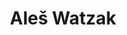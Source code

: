 ---
SICRIS: 15295
draft: false
fixName: aleš_watzak
location: R3.42 - Računalniški center
mailInfo: ales.watzak@fri.uni-lj.si
officeHours: null
profName: Aleš Watzak
profTitle: IT Support Services
telephoneInfo: null
title: Aleš Watzak
---